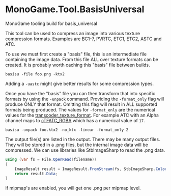 # MonoGame.Tool.BasisUniversal
MonoGame tooling build for basis_universal

This tool can be used to compress an image into various texture compression
formats. Examples are BC1-7, PVRTC, ETC1, ETC2, ASTC and ATC.

To use we must first create a "basis" file, this is an intermediate file containing
the image data. From this file ALL over texture formats can be created. It is probably
worth caching this "basis" file between builds.

```dotnetcli
basisu -file foo.png -ktx2
```

Adding a `-uastc` might give better results for some compression types.

Once you have the "basis" file you can then transform that into specific formats
by using the `-unpack` command. Providing the `-format_only` flag will produce
ONLY that format. Omitting this flag will result in ALL supported formats being
produced.
The values for `-format_only` are the numerical values for the [transcoder_texture_format]( https://github.com/BinomialLLC/basis_universal/blob/ad9386a4a1cf2a248f7bbd45f543a7448db15267/transcoder/basisu_transcoder.h#L49). For example ATC with an Alpha channel maps to [cTFATC_RGBA](https://github.com/BinomialLLC/basis_universal/blob/ad9386a4a1cf2a248f7bbd45f543a7448db15267/transcoder/basisu_transcoder.h#L73C3-L73C14) which has a numerical value of `17`.

```dotnetcli
basisu -unpack foo.ktx2 -no_ktx -linear -format_only 2
```

The output file(s) are listed in the output. There may be many output files. They will be stored in a .png files, but the internal image data will be compressed. We can use libraries like StbImageSharp to read the .png data.

```csharp
using (var fs = File.OpenRead(filename))
{
    ImageResult result = ImageResult.FromStream(fs, StbImageSharp.ColorComponents.Default);
    return result.Data;
}
```

If mipmap's are enabled, you will get one .png per mipmap level.
